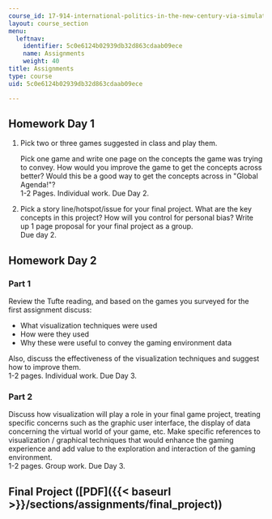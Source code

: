 ```yaml
---
course_id: 17-914-international-politics-in-the-new-century-via-simulation-interactive-gaming-and-edutainment-january-iap-2005
layout: course_section
menu:
  leftnav:
    identifier: 5c0e6124b02939db32d863cdaab09ece
    name: Assignments
    weight: 40
title: Assignments
type: course
uid: 5c0e6124b02939db32d863cdaab09ece

---
```


Homework Day 1
--------------

1.  Pick two or three games suggested in class and play them.  
      
    Pick one game and write one page on the concepts the game was trying to convey. How would you improve the game to get the concepts across better? Would this be a good way to get the concepts across in "Global Agenda!"?  
    1-2 Pages. Individual work. Due Day 2.
2.  Pick a story line/hotspot/issue for your final project. What are the key concepts in this project? How will you control for personal bias? Write up 1 page proposal for your final project as a group.  
    Due day 2.

Homework Day 2
--------------

### Part 1

Review the Tufte reading, and based on the games you surveyed for the first assignment discuss:

*   What visualization techniques were used
*   How were they used
*   Why these were useful to convey the gaming environment data

Also, discuss the effectiveness of the visualization techniques and suggest how to improve them.  
1-2 pages. Individual work. Due Day 3.

### Part 2

Discuss how visualization will play a role in your final game project, treating specific concerns such as the graphic user interface, the display of data concerning the virtual world of your game, etc. Make specific references to visualization / graphical techniques that would enhance the gaming experience and add value to the exploration and interaction of the gaming environment.  
1-2 pages. Group work. Due Day 3.

Final Project ([PDF]({{< baseurl >}}/sections/assignments/final_project))
-------------------------------------------------------------------------